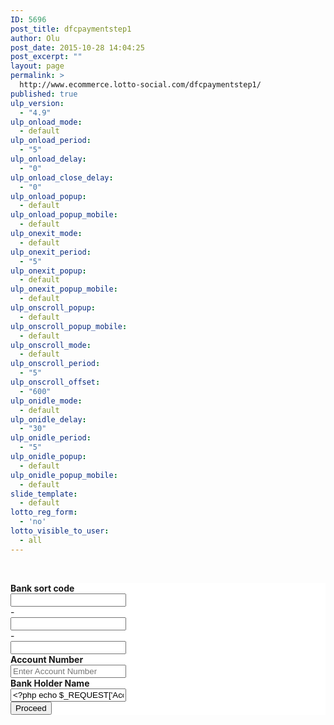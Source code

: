 ```yaml
---
ID: 5696
post_title: dfcpaymentstep1
author: Olu
post_date: 2015-10-28 14:04:25
post_excerpt: ""
layout: page
permalink: >
  http://www.ecommerce.lotto-social.com/dfcpaymentstep1/
published: true
ulp_version:
  - "4.9"
ulp_onload_mode:
  - default
ulp_onload_period:
  - "5"
ulp_onload_delay:
  - "0"
ulp_onload_close_delay:
  - "0"
ulp_onload_popup:
  - default
ulp_onload_popup_mobile:
  - default
ulp_onexit_mode:
  - default
ulp_onexit_period:
  - "5"
ulp_onexit_popup:
  - default
ulp_onexit_popup_mobile:
  - default
ulp_onscroll_popup:
  - default
ulp_onscroll_popup_mobile:
  - default
ulp_onscroll_mode:
  - default
ulp_onscroll_period:
  - "5"
ulp_onscroll_offset:
  - "600"
ulp_onidle_mode:
  - default
ulp_onidle_delay:
  - "30"
ulp_onidle_period:
  - "5"
ulp_onidle_popup:
  - default
ulp_onidle_popup_mobile:
  - default
slide_template:
  - default
lotto_reg_form:
  - 'no'
lotto_visible_to_user:
  - all
---
```

&nbsp;

<form id="IframepaymentDFC" action="IframepaymentDFC" method="post" name="IframepaymentDFC"><input name="title" type="hidden" value="" />
<input name="firstName" type="hidden" value="" />
<input name="surname" type="hidden" value="" />
<input name="dateOfBirth" type="hidden" value="" />
<input name="postCode" type="hidden" value="" />
<input name="line1" type="hidden" value="" />
<input name="line2" type="hidden" value="" />
<input name="line3" type="hidden" value="" />
<input name="line4" type="hidden" value="" />
<input name="homePhoneNumber" type="hidden" value="" />
<input name="mobilePhoneNumber" type="hidden" value="" />
<input name="email" type="hidden" value="" />
<input name="customerRef" type="hidden" value="" />
<input name="accountHolderName" type="hidden" value="" />
<input name="accountNumber" type="hidden" value="" />
<input name="bankSortCode" type="hidden" value="" />
<input name="amount" type="hidden" value="" />
<input name="CustomerWebLeadID" type="hidden" value="" />
<input name="OfferID" type="hidden" value="" />
<input name="sessionid" type="hidden" value="" />
<input name="Prosub_ID" type="hidden" value="" />
<input name="ACTIVITY" type="hidden" value="" />
<input name="New_Old_MemberArea" type="hidden" value="" /></form>
<div id="LoadingDiv"></div>
<!-----------------------------------END--------------------- -->
<div class="col-lg-12" style="background-color: white;"><form id="payment_form1" class="form signup" action="#" method="post" name="payment_form" target="_self">
<div id="Step1" style="display: block;">
<div class="row">
<div class="col-lg-12 form-group">
<div class="row"><label class="col-xs-12 control-label" for="lblBankSortCode"><strong>Bank sort code</strong></label>
<div class="col-xs-3"><!--<input type="text" id="txtSortCode1" maxlength="2" placeholder="" value="" class="form-control selectFirstField" onKeyPress="return checkNumber(event)">-->
<input id="txtSortCode1" class="form-control selectFirstField" maxlength="2" type="text" value="" placeholder="" /></div>
<div class="col-xs-1 tc">-</div>
<div class="col-xs-3"><!--<input type="text" id="txtSortCode2" maxlength="2" placeholder="" value="" class="form-control" onKeyPress="return checkNumber(event)">-->
<input id="txtSortCode2" class="form-control" maxlength="2" type="text" value="" placeholder="" /></div>
<div class="col-xs-1 tc">-</div>
<div class="col-xs-3"><!--<input type="text" id="txtSortCode3" maxlength="2" placeholder="" value="" class="form-control" onKeyPress="return checkNumber(event)">-->
<input id="txtSortCode3" class="form-control" maxlength="2" type="text" value="" placeholder="" /></div>
</div>
</div>
<div class="col-lg-12 form-group">
<div class="row"><label id="lblAccNumber" class="col-sm-12 control-label" for="inputBankAccNumber"><strong>Account Number</strong></label>
<div class="col-xs-11"><input id="txtAccountNumber" class="form-control" maxlength="20" type="text" value="" placeholder="Enter Account Number" /></div>
</div>
</div>
<div class="col-lg-12 form-group">
<div class="row"><label class="col-sm-12 control-label" for="inputBankHolderName"><strong>Bank Holder Name</strong></label>
<div class="col-xs-11"><input id="txtBankHolderName" class="form-control" type="text" value="<?php echo $_REQUEST['Acc_name']; ?>" placeholder="Enter Bank Holder Name" /></div>
</div>
</div>
<div class="form-group">
<div id="dvProceed" class="col-lg-12 tc"><button id="btnProceed" class="col-lg-12 btn-next" type="button">Proceed</button></div>
</div>
</div>
</div>
<div id="Step2" style="display: none;">
<div class="form-group row"><label class="col-xs-12 control-label" for="lblpostCode">Post code</label>
<div class="col-sm-10 col-xs-9 form-group"><input id="txtBankPostalCode" class="form-control" name="bankPostCode" type="text" value="" placeholder="Enter Postal Code" /></div>
<div class="col-sm-1 col-xs-2 form-group tr"><img src="http://lottosocial.s3.amazonaws.com/cms2/wp-content/uploads/2014/06/search-icon.png" alt="lotto-icon" width="31px;" height="34px;" /></div>
<span id="prepoaddress" style="font-style: italic; font-size: smaller; position: absolute; margin-left: 15px; margin-top: 35px;"></span>
<label class="col-xs-12 control-label" for="lblAddress">Address</label>
<div class="col-xs-11 spacetwofieldvertical"><select id="drpAddress" class="form-control" onchange="return OpenStep3()">
<option>Select Address</option>
</select></div>
</div>
</div>
<div id="Step3" style="display: none;"><label class="col-lg-12 control-label label-left" for="lblPostalAdd">Postal Address</label>
<div class="row"><label class="col-lg-12 control-label label-left" for="lblPostCode">Address Line 1</label>
<div class="col-xs-12 form-group "><input id="txtbankAddLine1" class="form-control" name="txtbankAddLine1" type="text" value="" placeholder="Enter Address Line 1" /></div>
<label class="col-lg-12 control-label label-left" for="inputBankpostCode">Address Line 2</label>
<div class="col-xs-12 form-group "><input id="txtbankAddLine2" class="form-control" name="txtbankAddLine2" type="text" value="" placeholder="Enter Address Line 2" /></div>
<label class="col-lg-12 control-label label-left" for="lblPostCode">Town</label>
<div class="col-xs-12 form-group"><input id="txtBankTown" class="form-control" name="txtBankTown" type="text" value="" placeholder="Enter Town" /></div>
<label class="col-lg-12 control-label label-left" for="inputBankpostCode">Post Code</label>
<div class="col-xs-12 form-group"><input id="txtBankPostCode" class="form-control" name="txtBankPostCode" type="text" value="" placeholder="Enter Postal Code" /></div>
</div>
<div class="form-group">
<div class="col-lg-11">
<div class="checkbox smallText"><label>
<input id="chkConfirm" name="terms_and_condition" type="checkbox" />
I confirm that my details are correct, I have read the <a href="#" data-toggle="modal" data-target="#directdebit">Direct Finance Collection Guarantee</a> and I am the sole account holder. Click here if you are you a joint account holder?
</label></div>
</div>
</div>
<div class="col-lg-12 tc"><button id="btnPlaceOrder" class="btn-next" type="button">PLACE ORDER &gt;&gt;</button></div>
</div>
</form></div>
<!-- END -->

